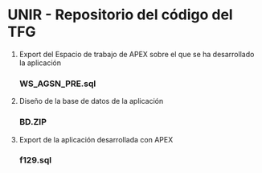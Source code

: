 # UNIR - Repositorio del código del TFG
1. Export del Espacio de trabajo de APEX sobre el que se ha desarrollado la aplicación
   ### WS_AGSN_PRE.sql
3. Diseño de la base de datos de la aplicación
   ### BD.ZIP
5. Export de la aplicación desarrollada con APEX
   ### f129.sql
